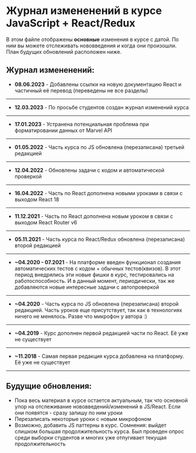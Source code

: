# Журнал измененений в курсе JavaScript + React/Redux

В этом файле отображены **основные** изменения в курсе с датой. По ним вы можете отслеживать нововведения и когда они произошли. План будущих обновлений расположен ниже.

## Журнал измененений:

- **08.06.2023** - Добавлены ссылки на новую документацию React и частичный её перевод (переведены не все разделы)

---

- **12.03.2023** - По просьбе студентов создан журнал изменений курса

---

- **17.01.2023** - Устранена потенциальная проблема при форматировании данных от Marvel API

---

- **01.05.2022** - Часть курса по JS обновлена (перезаписана) третьей редакцией

---

- **12.04.2022** - Обновлены задачи с кодом и автоматической проверкой

---

- **16.04.2022** - Часть по React дополнена новыми уроками в связи с выходом React 18

---

- **11.12.2021** - Часть по React дополнена новым уроком в связи с выходом React Router v6

---

- **05.11.2021** - Часть курса по React/Redux обновлена (перезаписана) второй редакцией

---

- **~04.2020 - 07.2021** - На платформе введен функционал создания автоматических тестов с кодом + обычных тестов(квизов). В этот период внедрялись эти новые фишки в курс, тестировались на работоспособность. И в данный момент, периодически, так же добавляются новые интересные задачи с автопроверкой

---

- **~04.2020** - Часть курса по JS обновлена (перезаписана) второй редакцией. Часть уроков еще присутствует, так как в технологиях ничего не менялось. Разве что микрофон у автора :)

---

- **~04.2019** - Курс дополнен первой редакцией части по React. Её уже не существует

---

- **~11.2018** - Самая первая редакция курса добавлена на платформу. Её уже не существует

---

## Будущие обновления:

- Пока весь материал в курсе остается актуальным, так что основной упор на отслеживание нововведений/изменений в JS/React. Если они появятся - сразу запишу по ним уроки
- Перезаписать некоторые уроки с новым микрофоном
- Возможно, добавить JS паттерны в курс. Сомнения: выйдет слишком большая продолжительность курса. Был проведен опрос среди выборки студентов и многих уже отпугивает текущая продолжительность

